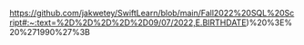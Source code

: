 https://github.com/jakwetey/SwiftLearn/blob/main/Fall2022%20SQL%20Script#:~:text=%2D%2D%2D%2D%2D09/07/2022,E.BIRTHDATE)%20%3E%20%271990%27%3B
